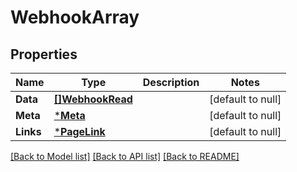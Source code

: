 # WebhookArray

## Properties
Name | Type | Description | Notes
------------ | ------------- | ------------- | -------------
**Data** | [**[]WebhookRead**](WebhookRead.md) |  | [default to null]
**Meta** | [***Meta**](Meta.md) |  | [default to null]
**Links** | [***PageLink**](PageLink.md) |  | [default to null]

[[Back to Model list]](../README.md#documentation-for-models) [[Back to API list]](../README.md#documentation-for-api-endpoints) [[Back to README]](../README.md)


